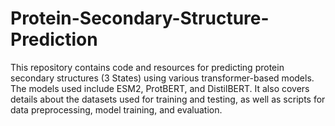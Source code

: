 # Protein-Secondary-Structure-Prediction

This repository contains code and resources for predicting protein secondary structures (3 States) using various transformer-based models. The models used include ESM2, ProtBERT, and DistilBERT. It also covers details about the datasets used for training and testing, as well as scripts for data preprocessing, model training, and evaluation.
